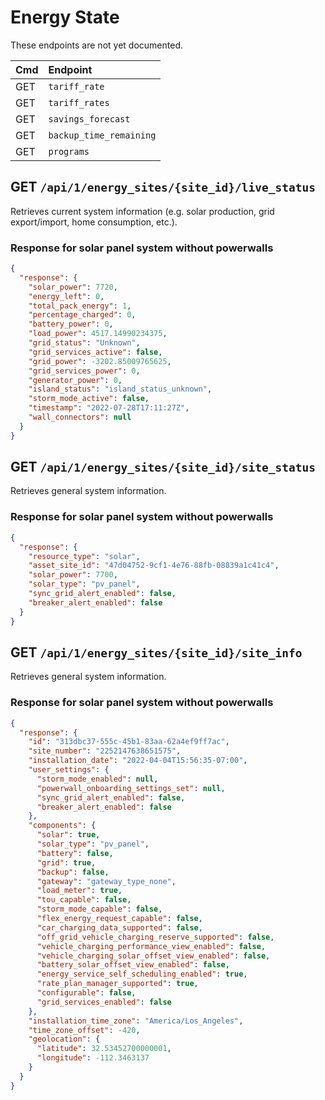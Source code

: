 # Energy State

These endpoints are not yet documented.

| Cmd | Endpoint                |
| :-- | :---------------------- |
| GET | `tariff_rate`           |
| GET | `tariff_rates`          |
| GET | `savings_forecast`      |
| GET | `backup_time_remaining` |
| GET | `programs`              |

## GET `/api/1/energy_sites/{site_id}/live_status`

Retrieves current system information (e.g. solar production, grid export/import, home consumption, etc.).

### Response for solar panel system without powerwalls

```json
{
  "response": {
    "solar_power": 7720,
    "energy_left": 0,
    "total_pack_energy": 1,
    "percentage_charged": 0,
    "battery_power": 0,
    "load_power": 4517.14990234375,
    "grid_status": "Unknown",
    "grid_services_active": false,
    "grid_power": -3202.85009765625,
    "grid_services_power": 0,
    "generator_power": 0,
    "island_status": "island_status_unknown",
    "storm_mode_active": false,
    "timestamp": "2022-07-28T17:11:27Z",
    "wall_connectors": null
  }
}
```

## GET `/api/1/energy_sites/{site_id}/site_status`

Retrieves general system information.

### Response for solar panel system without powerwalls

```json
{
  "response": {
    "resource_type": "solar",
    "asset_site_id": "47d04752-9cf1-4e76-88fb-08839a1c41c4",
    "solar_power": 7700,
    "solar_type": "pv_panel",
    "sync_grid_alert_enabled": false,
    "breaker_alert_enabled": false
  }
}
```

## GET `/api/1/energy_sites/{site_id}/site_info`

Retrieves general system information.

### Response for solar panel system without powerwalls

```json
{
  "response": {
    "id": "313dbc37-555c-45b1-83aa-62a4ef9ff7ac",
    "site_number": "2252147638651575",
    "installation_date": "2022-04-04T15:56:35-07:00",
    "user_settings": {
      "storm_mode_enabled": null,
      "powerwall_onboarding_settings_set": null,
      "sync_grid_alert_enabled": false,
      "breaker_alert_enabled": false
    },
    "components": {
      "solar": true,
      "solar_type": "pv_panel",
      "battery": false,
      "grid": true,
      "backup": false,
      "gateway": "gateway_type_none",
      "load_meter": true,
      "tou_capable": false,
      "storm_mode_capable": false,
      "flex_energy_request_capable": false,
      "car_charging_data_supported": false,
      "off_grid_vehicle_charging_reserve_supported": false,
      "vehicle_charging_performance_view_enabled": false,
      "vehicle_charging_solar_offset_view_enabled": false,
      "battery_solar_offset_view_enabled": false,
      "energy_service_self_scheduling_enabled": true,
      "rate_plan_manager_supported": true,
      "configurable": false,
      "grid_services_enabled": false
    },
    "installation_time_zone": "America/Los_Angeles",
    "time_zone_offset": -420,
    "geolocation": {
      "latitude": 32.53452700000001,
      "longitude": -112.3463137
    }
  }
}
```
